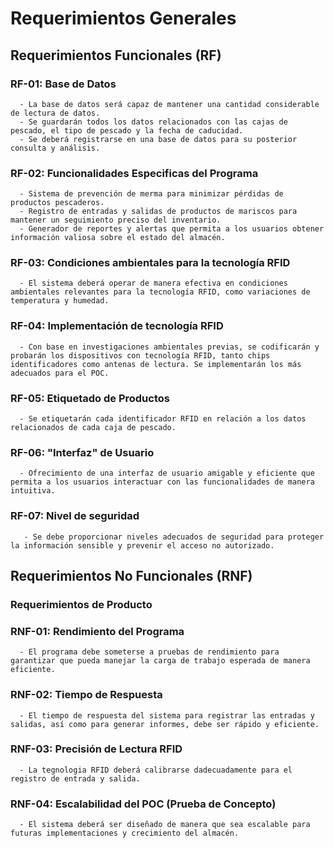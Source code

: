 # Requerimientos Generales

## **Requerimientos Funcionales (RF)**

### **RF-01**: Base de Datos

      - La base de datos será capaz de mantener una cantidad considerable de lectura de datos.
      - Se guardarán todos los datos relacionados con las cajas de pescado, el tipo de pescado y la fecha de caducidad. 
      - Se deberá registrarse en una base de datos para su posterior consulta y análisis.
  
### **RF-02**: Funcionalidades Especificas del Programa

      - Sistema de prevención de merma para minimizar pérdidas de productos pescaderos.
      - Registro de entradas y salidas de productos de mariscos para mantener un seguimiento preciso del inventario.
      - Generador de reportes y alertas que permita a los usuarios obtener información valiosa sobre el estado del almacén.

### **RF-03**: Condiciones ambientales para la tecnología RFID
 
      - El sistema deberá operar de manera efectiva en condiciones ambientales relevantes para la tecnología RFID, como variaciones de temperatura y humedad.
  
### **RF-04**: Implementación de tecnología RFID

      - Con base en investigaciones ambientales previas, se codificarán y probarán los dispositivos con tecnología RFID, tanto chips identificadores como antenas de lectura. Se implementarán los más adecuados para el POC.
  
### **RF-05**: Etiquetado de Productos
      - Se etiquetarán cada identificador RFID en relación a los datos relacionados de cada caja de pescado. 
### **RF-06**: "Interfaz" de Usuario

      - Ofrecimiento de una interfaz de usuario amigable y eficiente que permita a los usuarios interactuar con las funcionalidades de manera intuitiva.
  
### **RF-07**: Nivel de seguridad

       - Se debe proporcionar niveles adecuados de seguridad para proteger la información sensible y prevenir el acceso no autorizado.




## Requerimientos No Funcionales (RNF)

### Requerimientos de Producto

### **RNF-01**: Rendimiento del Programa
    
      - El programa debe someterse a pruebas de rendimiento para garantizar que pueda manejar la carga de trabajo esperada de manera eficiente.

### **RNF-02**: Tiempo de Respuesta
      - El tiempo de respuesta del sistema para registrar las entradas y salidas, así como para generar informes, debe ser rápido y eficiente.

### **RNF-03**: Precisión de Lectura RFID
      - La tegnologia RFID deberá calibrarse dadecuadamente para el registro de entrada y salida. 
### **RNF-04**: Escalabilidad del POC (Prueba de Concepto)
    
      - El sistema deberá ser diseñado de manera que sea escalable para futuras implementaciones y crecimiento del almacén.

